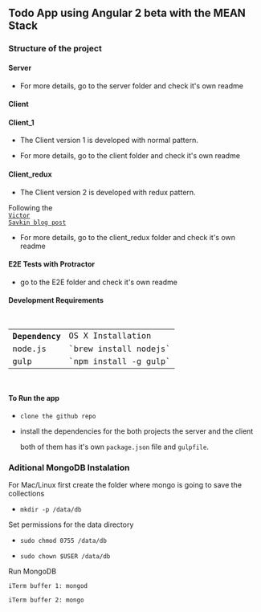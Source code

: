 ## Todo App using Angular 2 beta with the MEAN Stack

### Structure of the project

#### Server

- For more details, go to the server folder and check it's own readme

#### Client

#### Client_1

- The Client version 1 is developed with normal pattern.

- For more details, go to the client folder and check it's own readme

#### Client_redux

- The Client version 2 is developed with redux pattern.

Following the <code>
<a href="http://victorsavkin.com/post/137821436516/managing-state-in-angular-2-applications" tagret="_blank">Victor Savkin blog post</a>
</code>

- For more details, go to the client_redux folder and check it's own readme


#### E2E Tests with Protractor

- go to the E2E folder and check it's own readme

#### Development Requirements
<code>
<table>
<tr>
<th>Dependency</td><td>OS X Installation </th>
</tr>
<tr>
<td>node.js </td><td>`brew install nodejs` </td>
</tr>
<tr>
<td>gulp </td><td>`npm install -g gulp` </td>
</tr>
</table>
</code>

#### To Run the app

- `clone the github repo`

- install the dependencies for the both projects the server and the client

  both of them has it's own `package.json` file and `gulpfile`.

### Aditional MongoDB Instalation

For Mac/Linux first create the folder where mongo is going to save the collections

- `mkdir -p /data/db`

Set permissions for the data directory

- `sudo chmod 0755 /data/db`

- `sudo chown $USER /data/db`

Run MongoDB

`iTerm buffer 1: mongod`

`iTerm buffer 2: mongo`
